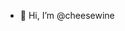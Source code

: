 - 👋 Hi, I’m @cheesewine


<!---
cheesewine/cheesewine is a ✨ special ✨ repository because its `README.md` (this file) appears on your GitHub profile.
You can click the Preview link to take a look at your changes.
--->
